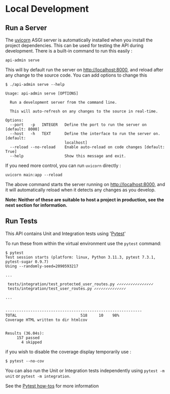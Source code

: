 # Local Development

## Run a Server

The [uvicorn](https://www.uvicorn.org/) ASGI server is automatically installed
when you install the project dependencies. This can be used for testing the API
during development. There is a built-in command to run this easily :

```console
api-admin serve
```

This will by default run the server on <http://localhost:8000>, and reload after
any change to the source code. You can add options to change this

```console
$ ./api-admin serve --help

Usage: api-admin serve [OPTIONS]

  Run a development server from the command line.

  This will auto-refresh on any changes to the source in real-time.

Options:
  --port   -p   INTEGER   Define the port to run the server on  [default: 8000]
  --host   -h   TEXT      Define the interface to run the server on.  [default:
                          localhost]
  --reload --no-reload    Enable auto-reload on code changes [default: True]
  --help                  Show this message and exit.
```

If you need more control, you can run `uvicorn` directly :

```console
uvicorn main:app --reload
```

The above command starts the server running on <http://localhost:8000>, and it
will automatically reload when it detects any changes as you develop.

**Note: Neither of these are suitable to host a project in production, see the
next section for information.**

## Run Tests

This API contains Unit and Integration tests using
'[Pytest](https://docs.pytest.org)'

To run these from within the virtual environment use the `pytest` command:

```console
$ pytest
Test session starts (platform: linux, Python 3.11.3, pytest 7.3.1, pytest-sugar 0.9.7)
Using --randomly-seed=2090593217

...

 tests/integration/test_protected_user_routes.py ✓✓✓✓✓✓✓✓✓✓✓✓✓✓✓✓
 tests/integration/test_user_routes.py ✓✓✓✓✓✓✓✓✓✓✓✓✓✓

...


------------------------------------------------------------
TOTAL                            518     10    98%
Coverage HTML written to dir htmlcov


Results (36.04s):
     157 passed
       4 skipped

```

if you wish to disable the coverage display temporarily use :

```console
$ pytest --no-cov
```

You can also run the Unit or Integration tests independently using `pytest -m
unit` or `pytest -m integration`.

See the [Pytest how-tos](https://docs.pytest.org/en/7.3.x/how-to/index.html) for
more information
